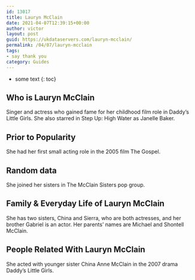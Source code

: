 ```yaml
---
id: 13017
title: Lauryn McClain
date: 2021-04-07T12:39:15+00:00
author: victor
layout: post
guid: https://ukdataservers.com/lauryn-mcclain/
permalink: /04/07/lauryn-mcclain
tags:
- say thank you
category: Guides
---
```


* some text
{: toc}


## Who is Lauryn McClain



Singer and actress who gained fame for her childhood film role in Daddy&#8217;s Little Girls. She also starred in Step Up: High Water as Janelle Baker.

                
                
                
## Prior to Popularity



She had her first small acting role in the 2005 film The Gospel. 

                
                
                
## Random data



She joined her sisters in The McClain Sisters pop group.

                
                
                
## Family & Everyday Life of Lauryn McClain



She has two sisters, China and Sierra, who are both actresses, and her brother Gabriel is an actor. Her parents&#8217; names are Michael and Shontell McClain.

                
                
                
## People Related With Lauryn McClain



She acted with younger sister China Anne McClain in the 2007 drama Daddy&#8217;s Little Girls.

                
              
            
          
          
          